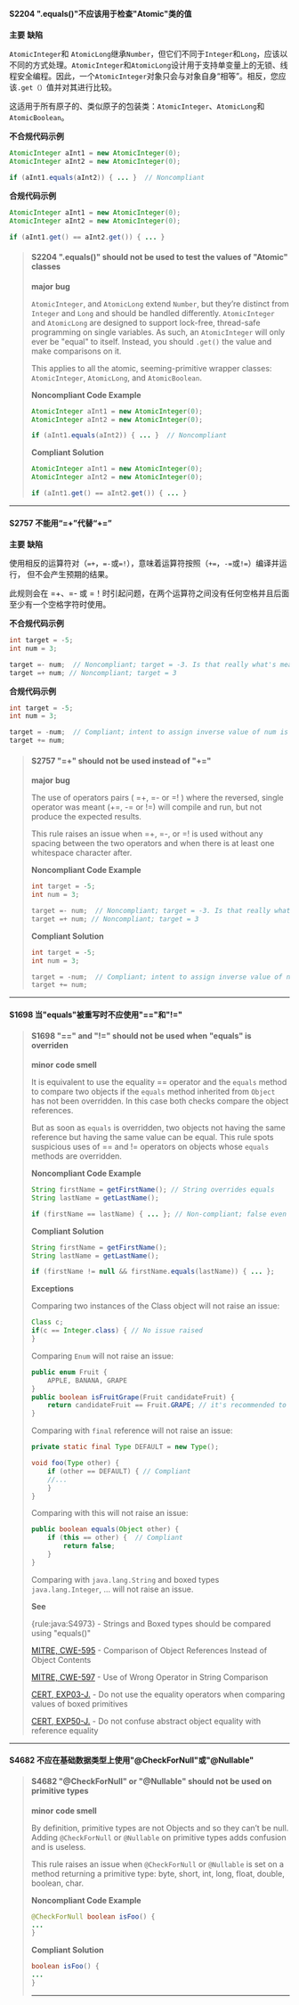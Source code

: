 #### **S2204 ".equals()"不应该用于检查"Atomic"类的值**

**主要** **缺陷** 

`AtomicInteger`和 `AtomicLong`继承`Number`，但它们不同于`Integer`和`Long`，应该以不同的方式处理。`AtomicInteger`和`AtomicLong`设计用于支持单变量上的无锁、线程安全编程。因此，一个`AtomicInteger`对象只会与对象自身“相等”。相反，您应该`.get（）`值并对其进行比较。

这适用于所有原子的、类似原子的包装类：`AtomicInteger`、`AtomicLong`和`AtomicBoolean`。

**不合规代码示例**

```java
AtomicInteger aInt1 = new AtomicInteger(0);
AtomicInteger aInt2 = new AtomicInteger(0);

if (aInt1.equals(aInt2)) { ... }  // Noncompliant 
```

**合规代码示例**

```java
AtomicInteger aInt1 = new AtomicInteger(0);
AtomicInteger aInt2 = new AtomicInteger(0);

if (aInt1.get() == aInt2.get()) { ... } 
```



> #### S2204 ".equals()" should not be used to test the values of "Atomic" classes
>
> **major** **bug** 
>
> `AtomicInteger`, and `AtomicLong` extend `Number`, but they’re distinct from `Integer` and `Long` and should be handled differently. `AtomicInteger` and `AtomicLong` are designed to support lock-free, thread-safe programming on single variables. As such, an `AtomicInteger` will only ever be "equal" to itself. Instead, you should `.get()` the value and make comparisons on it.
>
> This applies to all the atomic, seeming-primitive wrapper classes: `AtomicInteger`, `AtomicLong`, and `AtomicBoolean`.
>
> **Noncompliant Code Example**
>
> ```java
> AtomicInteger aInt1 = new AtomicInteger(0);
> AtomicInteger aInt2 = new AtomicInteger(0);
> 
> if (aInt1.equals(aInt2)) { ... }  // Noncompliant 
> ```
>
> **Compliant Solution**
>
> ```java
> AtomicInteger aInt1 = new AtomicInteger(0);
> AtomicInteger aInt2 = new AtomicInteger(0);
> 
> if (aInt1.get() == aInt2.get()) { ... } 
> ```
>



------




#### S2757 不能用“=+”代替“+=”

**主要** **缺陷**

使用相反的运算符对（`=+`，`=-`或`=!`），意味着运算符按照（`+=`，`-=`或`!=`）编译并运行， 但不会产生预期的结果。

此规则会在 =+、=- 或 =！时引起问题，在两个运算符之间没有任何空格并且后面至少有一个空格字符时使用。

**不合规代码示例**

```java
int target = -5;
int num = 3;

target =- num;  // Noncompliant; target = -3. Is that really what's meant?
target =+ num; // Noncompliant; target = 3
```

**合规代码示例**

```java
int target = -5;
int num = 3;

target = -num;  // Compliant; intent to assign inverse value of num is clear
target += num; 
```



> #### S2757 "=+" should not be used instead of "+="
>
> **major** **bug**
>
> The use of operators pairs ( =+, =- or =! ) where the reversed, single operator was meant (+=, -= or !=) will compile and run, but not produce the expected results.
>
> This rule raises an issue when =+, =-, or =! is used without any spacing between the two operators and when there is at least one whitespace character after.
>
> **Noncompliant Code Example**
>
> ```java
> int target = -5;
> int num = 3;
> 
> target =- num;  // Noncompliant; target = -3. Is that really what's meant?
> target =+ num; // Noncompliant; target = 3
> ```
>
> **Compliant Solution**
>
> ```java
> int target = -5;
> int num = 3;
> 
> target = -num;  // Compliant; intent to assign inverse value of num is clear
> target += num; 
> ```



------



#### S1698 当"equals"被重写时不应使用"=="和"!="

> #### S1698 "==" and "!=" should not be used when "equals" is overriden
>
> **minor** **code smell**
>
> It is equivalent to use the equality == operator and the `equals` method to compare two objects if the `equals` method inherited from `Object` has not been overridden. In this case both checks compare the object references.
>
> But as soon as `equals` is overridden, two objects not having the same reference but having the same value can be equal. This rule spots suspicious uses of == and != operators on objects whose `equals` methods are overridden.
>
> **Noncompliant Code Example**
>
> ```java
> String firstName = getFirstName(); // String overrides equals
> String lastName = getLastName();
> 
> if (firstName == lastName) { ... }; // Non-compliant; false even if the strings have the same value
> ```
>
> **Compliant Solution**
>
> ```java
> String firstName = getFirstName();
> String lastName = getLastName();
> 
> if (firstName != null && firstName.equals(lastName)) { ... };
> ```
>
> **Exceptions**
>
> Comparing two instances of the Class object will not raise an issue:
>
> ```java
> Class c;
> if(c == Integer.class) { // No issue raised
> }
> ```
>
> Comparing `Enum` will not raise an issue:
>
> ```java
> public enum Fruit {
>     APPLE, BANANA, GRAPE
> }
> public boolean isFruitGrape(Fruit candidateFruit) {
>     return candidateFruit == Fruit.GRAPE; // it's recommended to activate S4551 to enforce comparison of Enums using ==
> } 
> ```
>
> Comparing with `final` reference will not raise an issue:
>
> ```java
> private static final Type DEFAULT = new Type(); 
> 
> void foo(Type other) {
>     if (other == DEFAULT) { // Compliant
>     //...
>     }
> }
> ```
>
> Comparing with this will not raise an issue:
>
> ```java
> public boolean equals(Object other) {
>     if (this == other) {  // Compliant
>         return false;
>     }
> } 
> ```
>
> Comparing with `java.lang.String` and boxed types `java.lang.Integer`, … will not raise an issue.
>
> **See**
>
> {rule:java:S4973} - Strings and Boxed types should be compared using "equals()"
>
> [MITRE, CWE-595](http://cwe.mitre.org/data/definitions/595.html) - Comparison of Object References Instead of Object Contents
>
> [MITRE, CWE-597](http://cwe.mitre.org/data/definitions/597.html) - Use of Wrong Operator in String Comparison
>
> [CERT, EXP03-J.](https://wiki.sei.cmu.edu/confluence/display/java/EXP03-J.+Do+not+use+the+equality+operators+when+comparing+values+of+boxed+primitives) - Do not use the equality operators when comparing values of boxed primitives
>
> [CERT, EXP50-J.](https://wiki.sei.cmu.edu/confluence/display/java/EXP50-J.+Do+not+confuse+abstract+object+equality+with+reference+equality) - Do not confuse abstract object equality with reference equality 



------

#### S4682 不应在基础数据类型上使用"@CheckForNull"或"@Nullable"

> #### S4682 "@CheckForNull" or "@Nullable" should not be used on primitive types
>
> **minor** **code smell**
>
> By definition, primitive types are not Objects and so they can’t be null. Adding `@CheckForNull` or `@Nullable` on primitive types adds confusion and is useless.
>
> This rule raises an issue when `@CheckForNull` or `@Nullable` is set on a method returning a primitive type: byte, short, int, long, float, double, boolean, char.
>
> **Noncompliant Code Example**
>
> ```java
> @CheckForNull boolean isFoo() {
> ...
> }
> ```
>
> **Compliant Solution**
>
> ```java
> boolean isFoo() {
> ...
> }
> ```
>
> 
>
> ------
>

